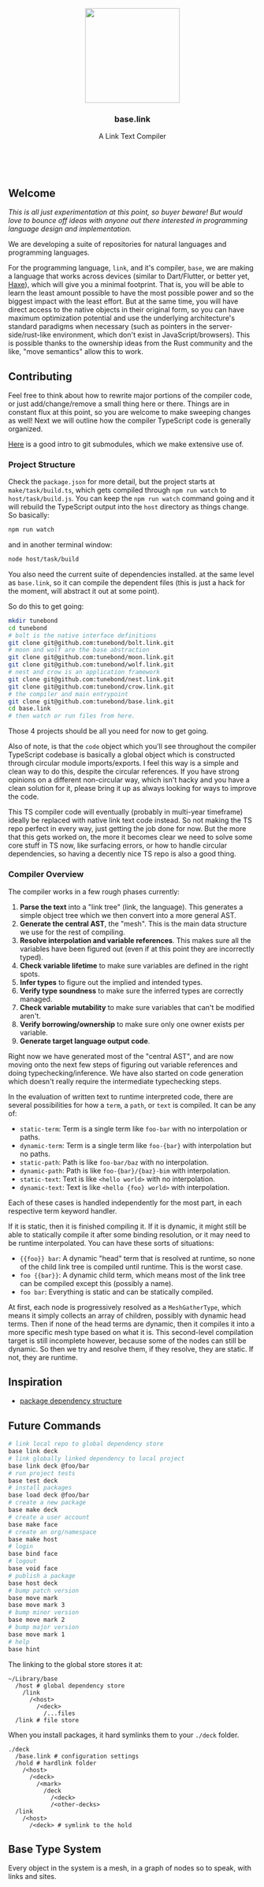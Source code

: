 <br/>
<br/>
<br/>
<br/>
<br/>
<br/>
<br/>

<p align='center'>
  <img src='https://github.com/tunebond/base.link/blob/make/view/base.svg?raw=true' height='192'>
</p>

<h3 align='center'>base.link</h3>
<p align='center'>
  A Link Text Compiler
</p>

<br/>
<br/>
<br/>

## Welcome

_This is all just experimentation at this point, so buyer beware! But
would love to bounce off ideas with anyone out there interested in
programming language design and implementation._

We are developing a suite of repositories for natural languages and
programming languages.

For the programming language, `link`, and it's compiler, `base`, we are
making a language that works across devices (similar to Dart/Flutter, or
better yet, [Haxe](https://haxe.org)), which will give you a minimal
footprint. That is, you will be able to learn the least amount possible
to have the most possible power and so the biggest impact with the least
effort. But at the same time, you will have direct access to the native
objects in their original form, so you can have maximum optimization
potential and use the underlying architecture's standard paradigms when
necessary (such as pointers in the server-side/rust-like environment,
which don't exist in JavaScript/browsers). This is possible thanks to
the ownership ideas from the Rust community and the like, "move
semantics" allow this to work.

## Contributing

Feel free to think about how to rewrite major portions of the compiler
code, or just add/change/remove a small thing here or there. Things are
in constant flux at this point, so you are welcome to make sweeping
changes as well! Next we will outline how the compiler TypeScript code
is generally organized.

[Here](https://blog.nextwebb.tech/git-submodules-an-ideal-workflow) is a
good intro to git submodules, which we make extensive use of.

### Project Structure

Check the `package.json` for more detail, but the project starts at
`make/task/build.ts`, which gets compiled through `npm run watch` to
`host/task/build.js`. You can keep the `npm run watch` command going and
it will rebuild the TypeScript output into the `host` directory as
things change. So basically:

```bash
npm run watch
```

and in another terminal window:

```bash
node host/task/build
```

You also need the current suite of dependencies installed. at the same
level as `base.link`, so it can compile the dependent files (this is
just a hack for the moment, will abstract it out at some point).

So do this to get going:

```bash
mkdir tunebond
cd tunebond
# bolt is the native interface definitions
git clone git@github.com:tunebond/bolt.link.git
# moon and wolf are the base abstraction
git clone git@github.com:tunebond/moon.link.git
git clone git@github.com:tunebond/wolf.link.git
# nest and crow is an application framework
git clone git@github.com:tunebond/nest.link.git
git clone git@github.com:tunebond/crow.link.git
# the compiler and main entrypoint
git clone git@github.com:tunebond/base.link.git
cd base.link
# then watch or run files from here.
```

Those 4 projects should be all you need for now to get going.

Also of note, is that the `code` object which you'll see throughout the
compiler TypeScript codebase is basically a global object which is
constructed through circular module imports/exports. I feel this way is
a simple and clean way to do this, despite the circular references. If
you have strong opinions on a different non-circular way, which isn't
hacky and you have a clean solution for it, please bring it up as always
looking for ways to improve the code.

This TS compiler code will eventually (probably in multi-year timeframe)
ideally be replaced with native link text code instead. So not making
the TS repo perfect in every way, just getting the job done for now. But
the more that this gets worked on, the more it becomes clear we need to
solve some core stuff in TS now, like surfacing errors, or how to handle
circular dependencies, so having a decently nice TS repo is also a good
thing.

### Compiler Overview

The compiler works in a few rough phases currently:

1. **Parse the text** into a "link tree" (link, the language). This
   generates a simple object tree which we then convert into a more
   general AST.
1. **Generate the central AST**, the "mesh". This is the main data
   structure we use for the rest of compiling.
1. **Resolve interpolation and variable references**. This makes sure
   all the variables have been figured out (even if at this point they
   are incorrectly typed).
1. **Check variable lifetime** to make sure variables are defined in the
   right spots.
1. **Infer types** to figure out the implied and intended types.
1. **Verify type soundness** to make sure the inferred types are
   correctly managed.
1. **Check variable mutability** to make sure variables that can't be
   modified aren't.
1. **Verify borrowing/ownership** to make sure only one owner exists per
   variable.
1. **Generate target language output code**.

Right now we have generated most of the "central AST", and are now
moving onto the next few steps of figuring out variable references and
doing typechecking/inference. We have also started on code generation
which doesn't really require the intermediate typechecking steps.

In the evaluation of written text to runtime interpreted code, there are
several possibilities for how a `term`, a `path`, or `text` is compiled.
It can be any of:

- `static-term`: Term is a single term like `foo-bar` with no
  interpolation or paths.
- `dynamic-term`: Term is a single term like `foo-{bar}` with
  interpolation but no paths.
- `static-path`: Path is like `foo-bar/baz` with no interpolation.
- `dynamic-path`: Path is like `foo-{bar}/{baz}-bim` with interpolation.
- `static-text`: Text is like `<hello world>` with no interpolation.
- `dynamic-text`: Text is like `<hello {foo} world>` with interpolation.

Each of these cases is handled independently for the most part, in each
respective term keyword handler.

If it is static, then it is finished compiling it. If it is dynamic, it
might still be able to statically compile it after some binding
resolution, or it may need to be runtime interpolated. You can have
these sorts of situations:

- `{{foo}} bar`: A dynamic "head" term that is resolved at runtime, so
  none of the child link tree is compiled until runtime. This is the
  worst case.
- `foo {{bar}}`: A dynamic child term, which means most of the link tree
  can be compiled except this (possibly a name).
- `foo bar`: Everything is static and can be statically compiled.

At first, each node is progressively resolved as a `MeshGatherType`,
which means it simply collects an array of children, possibly with
dynamic head terms. Then if none of the head terms are dynamic, then it
compiles it into a more specific mesh type based on what it is. This
second-level compilation target is still incomplete however, because
some of the nodes can still be dynamic. So then we try and resolve them,
if they resolve, they are static. If not, they are runtime.

## Inspiration

- [package dependency structure](https://pnpm.io/symlinked-node-modules-structure)

## Future Commands

```bash
# link local repo to global dependency store
base link deck
# link globally linked dependency to local project
base link deck @foo/bar
# run project tests
base test deck
# install packages
base load deck @foo/bar
# create a new package
base make deck
# create a user account
base make face
# create an org/namespace
base make host
# login
base bind face
# logout
base void face
# publish a package
base host deck
# bump patch version
base move mark
base move mark 3
# bump minor version
base move mark 2
# bump major version
base move mark 1
# help
base hint
```

The linking to the global store stores it at:

```
~/Library/base
  /host # global dependency store
    /link
      /<host>
        /<deck>
          /...files
  /link # file store
```

When you install packages, it hard symlinks them to your `./deck`
folder.

```
./deck
  /base.link # configuration settings
  /hold # hardlink folder
    /<host>
      /<deck>
        /<mark>
          /deck
            /<deck>
            /<other-decks>
  /link
    /<host>
      /<deck> # symlink to the hold
```

## Base Type System

Every object in the system is a mesh, in a graph of nodes so to speak,
with links and sites.

#### Ownership

These objects are owned (ownership types / affine types), and references
are passed around in a structured way.

```link
save x, text 10 # create
save y, move x # move
save z, loan y # borrow
save w, read z # copy
```

Every variable is immutable by default, but you can specify it as
mutable.

```link
save x, text 10
  flex true
```

#### Work

All types of abstract things are work objects. These are subdivided into
form work and task work.

#### Form

This is a record type. An instance is a mesh, a site with links.

```link
form bind
  take term, like term
  take code, like code
```

There are also type types. And case types, which are an enumeration of
many possibilities which the type can take on.

```link
form list
  head seat, like like
  take size, like size
  take base
    like site
      bind seat, loan seat
  take head
    like site
      bind seat, loan seat

form site
  head seat
  take base
    like loan seat
    like void
  take head
    like loan seat
    like void
```

You can have dependent types too (constraints on the type based on the
site links).

```link
form date
  take year, form natural-number
  take month, form natural-number
  take day, form natural-number

  hold is-between
    loan month
    size 1
    size 12

  stem case, loan month
    case 1, test is-day-within, size 31
    case 2
      stem case, call modulo-year, size 0
        case 0
          stem case, call modulo-year, size 100
            case 0
              stem case, call modulo-year, size 400
                case 0, test is-day-within, size 29
                fall, test is-day-within, size 28
            fall, test is-day-within, size 29
        fall, test is-day-within, size 28
    case 3, test is-day-within, size 31
    case 4, test is-day-within, size 30
    case 5, test is-day-within, size 31
    case 6, test is-day-within, size 30
    case 7, test is-day-within, size 31
    case 8, test is-day-within, size 31
    case 9, test is-day-within, size 30
    case 10, test is-day-within, size 31
    case 11, test is-day-within, size 30
    case 12, test is-day-within, size 31

  task modulo-year
    hide true
    take size
    call modulo
      loan year
      loan size

  task is-day-within
    hide true
    take size
    test is-less-than-or-equal-to
      loan day
      loan size
```

#### Task

Tasks are function definitions.

```link
task find-fibonacci-via-loop
  take i, like natural-number
  like natural-number

  save g, mark 0
    flex true

  save o, mark 1
    flex true

  save d
    flex true

  walk test
    test is-gt
      loan i
      text 0
    hook tick
      save d, move o
      save o
        call add
          loan g
          loan d
      save g, move d
      save i
        call decrement
          loan i

  back g
```

Tasks can be nested, creating each their own lexical scope.

#### Fork

The lexical scope (the "visible" scope, what you see when you look at
the code) is called a fork. The forks form a stack, and their evolution
forms a tree. These can be directly accessed at various places in the
compiled term set. They can be accessed inside form definitions, as well
as inside tasks.

#### Call

Tasks get applied with the call form.

```link
call check-gt
  bind base, loan i
  bind head, text 0
```

You can specify that the call is async with `wait`:

```link
call check-gt-async
  wait true
  loan i
  text 0
```

Likewise, you can define `wait` on the task to say that it is async.

#### Hook

Calls can be streams or loops, which emit events. This is implemented
with `hook`.

```link
call if
  hook test
    test is-boolean
      bind x, loan y
  hook match
    ...
  hook fail
    ...
```

#### Back

Calls automatically return a value without anything, but you can also
return explicity.

```
back 0
```

#### Make

The make is the site constructor.

```link
make bind
  bind term, loan term
```

#### Load

The load is the import of other modules or "cards". Loads can be nested,
and do pattern matching to select out object by type and name.

```link
load /form
  take form link
  take form move
  take form read
  take form loan
```

#### Lead

A lead is returned when there is a potential error or value as options.

#### Card

A card is a module. It belongs to a deck, the package.

#### Deck

A deck is a package or project. It belongs to a host, or an
organization/entity.

#### Host

A host is used to bind data, usually for passing to a call, but can also
be used to construct arbitrary trees of content.

```link
host hello, text <foo>
host world
  host bar, text <baz>
```

### Custom DSLs

You can build your own DSLs by defining a mine, mill, and mint which
combines the two.

#### Mine

A mine is a parser. There are two types of mines by default, the text
mine (which parses text/bits) and the tree mine (which parses the trees
of terms). The tree of terms that you get initially is passed through
the mine, and matched with a mill, to get the final mesh.

```link
mine bind
  mine term, term bind
    mine term
      take name
    mine room
      make case
        mine form, form sift
          take sift
```

#### Mill

The mill takes the streaming output from the mine, and converts it into
mesh.

```link
mill bind
  mill term
    save term
  mill sift
    mill text
      save sift
    mill link
      mill road
        base seed
        make link
          bind road, link seed
          save sift
    mill move
      mill road
        base seed
        make move
          bind road, link seed
          save sift
    mill read
      mill road
        base seed
        make read
          bind road, link seed
          save sift
    mill loan
      mill road
        base seed
        make loan
          bind road, link seed
          save sift
    mill make, form make
      save sift
    mill call, form call
      save sift
    mill task, form task
      save sift
    mill task, form form
      save sift
  make bind
    bind term, link term
    bind term, link term
```

To construct your own DSLs, you simply define a mine which parses the
term tree (following the example mines for inspiration), and define a
mill to convert the mines parsings into mesh.

This gives us a way to transform text content to trees to meshes, and
verify the transformation is correct.

Don't consider the trees of terms and the resulting objects as really an
inflexible syntax which defines opaque objects and types. These are
simple data structures encoding object trees and graphs, not like
functional languages. So you are free to "compile" the object to create
and run computation however you see fit, which gives you great ability.

### Project Cleanliness

Parentheses are always avoided in our base style. All files are named
`base.link` inside of a folder, along with an optional `test.link` test
file. Certain folder collections are standard, like Ruby on Rails.

### License

Copyright 2021-2023 <a href='https://drum.work'>TuneBond</a>

Licensed under the Apache License, Version 2.0 (the "License"); you may
not use this file except in compliance with the License. You may obtain
a copy of the License at

    http://www.apache.org/licenses/LICENSE-2.0

Unless required by applicable law or agreed to in writing, software
distributed under the License is distributed on an "AS IS" BASIS,
WITHOUT WARRANTIES OR CONDITIONS OF ANY KIND, either express or implied.
See the License for the specific language governing permissions and
limitations under the License.

### TuneBond

This is being developed by the folks at [TuneBond](https://tune.bond), a
California-based project for helping humanity master information and
computation. TuneBond started off in the winter of 2008 as a spark of an
idea, to forming a company 10 years later in the winter of 2018, to a
seed of a project just beginning its development phases. It is entirely
bootstrapped by working full time and running
[Etsy](https://etsy.com/shop/tunebond) and
[Amazon](https://www.amazon.com/s?rh=p_27%3AMount+Build) shops. Also
find us on [Facebook](https://www.facebook.com/tunebond),
[Twitter](https://twitter.com/tunebond), and
[LinkedIn](https://www.linkedin.com/company/tunebond). Check out our
other GitHub projects as well!
